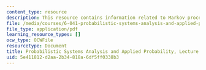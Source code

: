 ```yaml
---
content_type: resource
description: This resource contains information related to Markov process - III.
file: /media/courses/6-041-probabilistic-systems-analysis-and-applied-probability-fall-2010/5e411812d2aa2b34818a6df5ff0338b3_MIT6_041F10_L18.pdf
file_type: application/pdf
learning_resource_types: []
ocw_type: OCWFile
resourcetype: Document
title: Probabilistic Systems Analysis and Applied Probability, Lecture 18
uid: 5e411812-d2aa-2b34-818a-6df5ff0338b3
---
```

